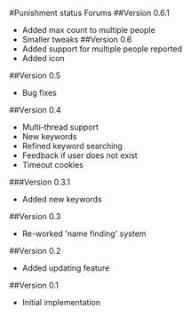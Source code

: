 #Punishment status Forums
##Version 0.6.1
* Added max count to multiple people
* Smaller tweaks
##Version 0.6
* Added support for multiple people reported
* Added icon

##Version 0.5
* Bug fixes

##Version 0.4
* Multi-thread support
* New keywords
* Refined keyword searching
* Feedback if user does not exist
* Timeout cookies

###Version 0.3.1
* Added new keywords

##Version 0.3
* Re-worked 'name finding' system

##Version 0.2
* Added updating feature

##Version 0.1
* Initial implementation
